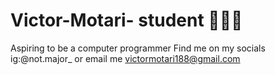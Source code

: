 # Victor-Motari- student 💯💪🏿
Aspiring to be a computer programmer 
Find me on my socials ig:@not.major_  or email me victormotari188@gmail.com
